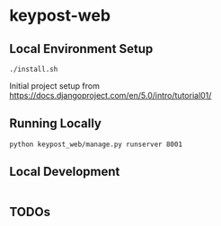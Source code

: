 # keypost-web

## Local Environment Setup
```
./install.sh
```
Initial project setup from https://docs.djangoproject.com/en/5.0/intro/tutorial01/

## Running Locally
```
python keypost_web/manage.py runserver 8001
```

## Local Development
```
```

## TODOs
